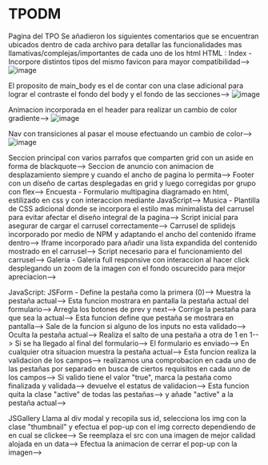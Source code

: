# TPODM
Pagina del TPO
Se añadieron los siguientes comentarios que se encuentran ubicados dentro de cada archivo para detallar las funcionalidades mas llamativas/complejas/importantes de cada uno de los html
HTML :
Index - 
Incorpore distintos tipos del mismo favicon para mayor compatibilidad--> 
![image](https://user-images.githubusercontent.com/95052865/170641630-6103056a-aa62-4b56-bddd-c7eba90a8ae8.png)


El proposito de main_body es el de contar con una clase adicional para lograr el contraste el fondo del body y el fondo de las secciones--> 
![image](https://user-images.githubusercontent.com/95052865/170642065-6fa4fa23-99e6-45f7-a4a9-60a98840c3ba.png)


Animacion incorporada en el header para realizar un cambio de color gradiente--> 
![image](https://user-images.githubusercontent.com/95052865/170642191-6bddc1c8-7849-4d02-be1f-591ec36717b5.png)


Nav con transiciones al pasar el mouse efectuando un cambio de color-->
![image](https://user-images.githubusercontent.com/95052865/170642372-f8d04d47-a515-46d0-838f-da4c717ff13d.png)


Seccion principal con varios parrafos que comparten grid con un aside en forma de blackquote-->
Seccion de anuncio con animacion de desplazamiento siempre y cuando el ancho de pagina lo permita-->
Footer con un diseño de cartas desplegadas en grid y luego corregidas por grupo con flex-->
Encuesta -
Formulario multipagina diagramado en html, estilizado en css y con interaccion mediante JavaScript-->
Musica -
Plantilla de CSS adicional donde se incorpora el estilo mas minimalista del carrusel para evitar afectar el diseño integral de la pagina-->
Script inicial para asegurar de cargar el carrusel correctamente-->
Carrusel de splidejs incorporado por medio de NPM y adaptando el ancho del contenido iframe dentro-->
Iframe incorporado para añadir una lista expandida del contenido mostrado en el carrusel-->
Script necesario para el funcionamiento del carrusel-->
Galeria -
Galeria full responsive con interaccion al hacer click desplegando un zoom de la imagen con el fondo oscurecido para mejor apreciacion-->

JavaScript:
JSForm -
Define la pestaña como la primera (0)-->
Muestra la pestaña actual-->
Esta funcion mostrara en pantalla la pestaña actual del formulario-->
Arregla los botones de prev y next-->
Corrige la pestaña para que sea la actual-->
Esta funcion define que pestaña se mostrara en pantalla-->
Sale de la funcion si alguno de los inputs no esta validado-->
Oculta la pestaña actual-->
Realiza el salto de una pestaña a otra de 1 en 1-->
Si se ha llegado al final del formulario-->
El formulario es enviado-->
En cualquier otra situacion muestra la pestaña actual-->
Esta funcion realiza la validacion de los campos-->
realizamos una comprobacion en cada uno de las pestañas por separado en busca de ciertos requisitos en cada uno de los campos-->
Si valido tiene el valor "true", marca la pestaña como finalizada y validada-->
devuelve el estatus de validacion-->
Esta funcion quita la clase "active" de todas las pestañas-->
y añade "active" a la pestaña actual-->

JSGallery
Llama al div modal y recopila sus id, selecciona los img con la clase "thumbnail" y efectua el pop-up con el img correcto dependiendo de en cual se clickee-->
Se reemplaza el src con una imagen de mejor calidad alojada en un data-->
Efectua la animacion de cerrar el pop-up con la imagen-->
